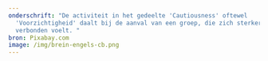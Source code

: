 ```yaml
---
onderschrift: "De activiteit in het gedeelte 'Cautiousness' oftewel
  'Voorzichtigheid' daalt bij de aanval van een groep, die zich sterker
  verbonden voelt. "
bron: Pixabay.com
image: /img/brein-engels-cb.png
---
```

